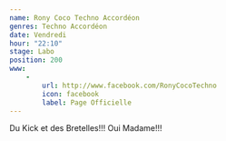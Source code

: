 ```yaml
---
name: Rony Coco Techno Accordéon
genres: Techno Accordéon
date: Vendredi
hour: "22:10"
stage: Labo
position: 200
www:
    -
        url: http://www.facebook.com/RonyCocoTechno
        icon: facebook
        label: Page Officielle
---
```

Du Kick et des Bretelles!!! Oui Madame!!!
